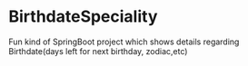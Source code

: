 # BirthdateSpeciality
Fun kind of SpringBoot project which shows details regarding Birthdate(days left for next birthday, zodiac,etc)
